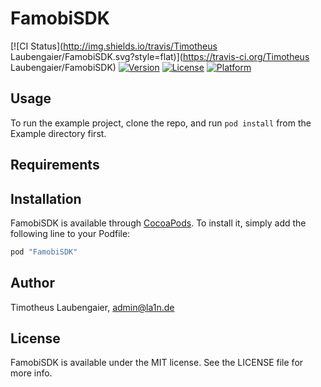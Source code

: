 # FamobiSDK

[![CI Status](http://img.shields.io/travis/Timotheus Laubengaier/FamobiSDK.svg?style=flat)](https://travis-ci.org/Timotheus Laubengaier/FamobiSDK)
[![Version](https://img.shields.io/cocoapods/v/FamobiSDK.svg?style=flat)](http://cocoapods.org/pods/FamobiSDK)
[![License](https://img.shields.io/cocoapods/l/FamobiSDK.svg?style=flat)](http://cocoapods.org/pods/FamobiSDK)
[![Platform](https://img.shields.io/cocoapods/p/FamobiSDK.svg?style=flat)](http://cocoapods.org/pods/FamobiSDK)

## Usage

To run the example project, clone the repo, and run `pod install` from the Example directory first.

## Requirements

## Installation

FamobiSDK is available through [CocoaPods](http://cocoapods.org). To install
it, simply add the following line to your Podfile:

```ruby
pod "FamobiSDK"
```

## Author

Timotheus Laubengaier, admin@la1n.de

## License

FamobiSDK is available under the MIT license. See the LICENSE file for more info.
